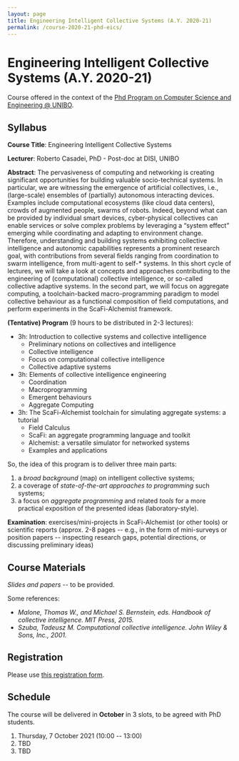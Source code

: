 ```yaml
---
layout: page
title: Engineering Intelligent Collective Systems (A.Y. 2020-21)
permalink: /course-2020-21-phd-eics/
---
```


# Engineering Intelligent Collective Systems (A.Y. 2020-21)

Course offered in the context of the [Phd Program on Computer Science and Engineering @ UNIBO](https://disi.unibo.it/it/didattica/dottorati-di-ricerca/computer-science-and-engineering/corsi-del-dottorato-di-ricerca-in-computer-science-and-engineering/corsi-anno-accademico-2020-21).

## Syllabus

**Course Title**: Engineering Intelligent Collective Systems

**Lecturer**: Roberto Casadei, PhD - Post-doc at DISI, UNIBO

**Abstract**:
The pervasiveness of computing and networking is creating significant opportunities for building valuable socio-technical systems. In particular, we are witnessing the emergence of artificial collectives, i.e., (large-scale) ensembles of (partially) autonomous interacting devices. Examples include computational ecosystems (like cloud data centers), crowds of augmented people, swarms of robots. Indeed, beyond what can be provided by individual smart devices, cyber-physical collectives can enable services or solve complex problems by leveraging a “system effect” emerging while coordinating and adapting to environment change. Therefore, understanding and building systems exhibiting collective intelligence and autonomic capabilities represents a prominent research goal,  with contributions from several fields ranging from coordination to swarm intelligence, from multi-agent to self-* systems. In this short cycle of lectures, we will take a look at concepts and approaches contributing to the engineering of (computational) collective intelligence, or so-called collective adaptive systems. In the second part, we will focus on aggregate computing, a toolchain-backed macro-programming paradigm to  model collective behaviour as a functional composition of field computations, and perform experiments in the ScaFi-Alchemist framework.

**(Tentative) Program** (9 hours to be distributed in 2-3 lectures):

 - 3h: Introduction to collective systems and collective intelligence
     - Preliminary notions on collectives and intelligence
     - Collective intelligence
     - Focus on computational collective intelligence
     - Collective adaptive systems
 - 3h: Elements of collective intelligence engineering
     - Coordination
     - Macroprogramming
     - Emergent behaviours
     - Aggregate Computing
 - 3h: The ScaFi-Alchemist toolchain for simulating aggregate systems: a tutorial
     - Field Calculus
     - ScaFi: an aggregate programming language and toolkit
     - Alchemist: a versatile simulator for networked systems
     - Examples and applications

So, the idea of this program is to deliver three main parts:

1. a _broad background_ (map) on intelligent collective systems;
2. a coverage of _state-of-the-art approaches to programming_ such systems;
3. a focus on _aggregate programming_ and related _tools_ for a more practical exposition of the presented ideas (laboratory-style).

**Examination**: exercises/mini-projects in ScaFi-Alchemist (or other tools) or scientific reports (approx. 2-8 pages -- e.g., in the form of mini-surveys or position papers -- inspecting research gaps, potential directions, or discussing preliminary ideas)

## Course Materials

*Slides and papers* -- to be provided.

Some references:

- *Malone, Thomas W., and Michael S. Bernstein, eds. Handbook of collective intelligence. MIT Press, 2015.*
- *Szuba, Tadeusz M. Computational collective intelligence. John Wiley & Sons, Inc., 2001.*

## Registration

Please use [this registration form](https://forms.gle/meVxFJGevogDxqBp9).

## Schedule

The course will be delivered in **October** in 3 slots, to be agreed with PhD students.

1. Thursday, 7 October 2021 (10:00 -- 13:00)
2. TBD
3. TBD
